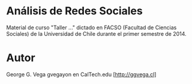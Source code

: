 Análisis de Redes Sociales
==========================

Material de curso "Taller ..." dictado en FACSO (Facultad de Ciencias Sociales)
de la Universidad de Chile durante el primer semestre de 2014.

Autor
=====

George G. Vega gvegayon en CalTech.edu
[http://ggvega.cl]
